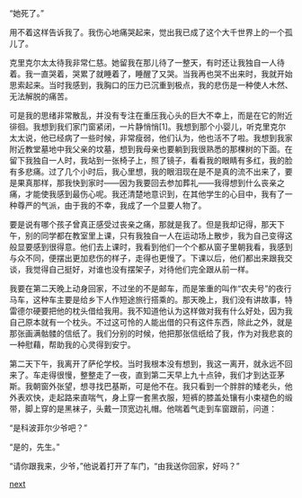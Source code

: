 
“她死了。”

用不着这样告诉我了。我伤心地痛哭起来，觉出我已成了这个大千世界上的一个孤儿了。

克里克尔太太待我非常仁慈。她留我在那儿待了一整天，有时还让我独自一人待着。我一直哭着，哭累了就睡着了，睡醒了又哭。当我再也哭不出来时，我就开始思索起来。当时我感到，我胸口的压力已沉重到极点，我的悲伤是一种使人木然、无法解脱的痛苦。

可是我的思绪非常散乱，并没有专注在重压我心头的巨大不幸上，而是在它的附近徘徊。我想到我们家门窗紧闭，一片静悄悄[1]。我想到那个小婴儿，听克里克尔太太说，他已经病了一些时候，非常瘦弱，他们认为，他也活不了啦。我想到我家附近教堂墓地中我父亲的坟墓，想到我母亲也要躺到我很熟悉的那棵树的下面。在留下我独自一人时，我站到一张椅子上，照了镜子，看看我的眼睛有多红，我的脸有多悲痛。过了几个小时后，我心里想，我的眼泪现在是不是真的流不出来了，要是果真那样，那我快到家时——因为我要回去参加葬礼——我得想到什么丧亲之痛，才能使我感到最伤心呢。我还清楚地意识到，在其他学生的心目中，我有了一种尊严的气派，由于我的不幸，我成了一个显要人物了。

要是说有哪个孩子曾真正感受过丧亲之痛，那就是我了。但是我却记得，那天下午，别的同学都在教室里上课，只有我独自一人在运动场上散步，我为自己变得这般显要感到很得意。他们去上课时，我看到他们一个个都从窗子里朝我看，我感到与众不同，便摆出更加悲伤的样子，走得也更慢了。下课以后，他们都出来跟我交谈，我觉得自己挺好，对谁也没有摆架子，对待他们完全跟从前一样。

我要在第二天晚上动身回家，不过坐的不是邮车，而是笨重的叫作“农夫号”的夜行马车，这种车主要是给乡下人作短途旅行搭乘的。那天晚上，我们没有讲故事，特雷德尔硬要把他的枕头借给我用。我不知道他认为这样做对我有什么好处，因为我自己原本就有一个枕头。不过这可怜的人能出借的只有这件东西，除此之外，就是那张画满骷髅的信纸了。我们分别的时候，他把那张信纸给了我，作为对我悲哀的一种慰藉，帮助我的心灵得到安宁。

第二天下午，我离开了萨伦学校。当时我根本没有想到，我这一离开，就永远不回来了。车走得很慢，整整走了一夜，直到第二天早上九十点钟，我们才到达亚茅斯。我朝窗外张望，想寻找巴基斯，可是他不在。我只看到一个胖胖的矮老头，他外表欢快，走起路来直喘气，身上穿一套黑衣服，短裤的膝盖处镶有小束褪色的缎带，脚上穿的是黑袜子，头戴一顶宽边礼帽。他喘着气走到车窗跟前，问道：

“是科波菲尔少爷吧？”

“是的，先生。”

“请你跟我来，少爷，”他说着打开了车门，“由我送你回家，好吗？”

[next](page125.md)
